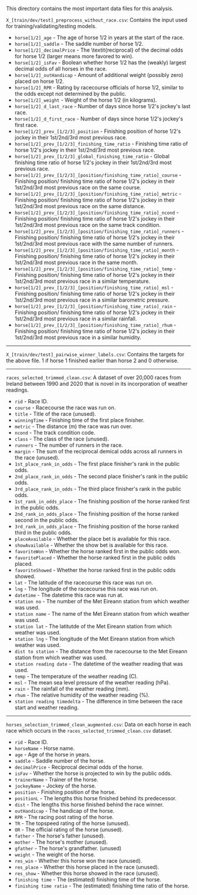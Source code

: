 This directory contains the most important data files for this analysis.

`X_[train/dev/test]_preprocess_without_race.csv`: Contains the input used for training/validating/testing models.

- `horse[1/2]_age` - The age of horse 1/2 in years at the start of the race.
- `horse[1/2]_saddle` - The saddle number of horse 1/2.
- `horse[1/2]_decimalPrice` - The \textit{reciprocal} of the decimal odds for horse 1/2 (larger means more favored to win).
- `horse[1/2]_isFav` - Boolean whether horse 1/2 has the (weakly) largest decimal odds of all horses in the race.
- `horse[1/2]_outHandicap` - Amount of additional weight (possibly zero) placed on horse 1/2.
- `horse[1/2]_RPR` - Rating by racecourse officials of horse 1/2, similar to the odds except not determined by the public.
- `horse[1/2]_weight` - Weight of the horse 1/2 (in kilograms).
- `horse[1/2]_d_last_race` - Number of days since horse 1/2's jockey's last race.
- `horse[1/2]_d_first_race` - Number of days since horse 1/2's jockey's first race.
- `horse[1/2]_prev_[1/2/3]_position` - Finishing position of horse 1/2's jockey in their 1st/2nd/3rd most previous race.
- `horse[1/2]_prev_[1/2/3]_finishing_time_ratio` - Finishing time ratio of horse 1/2's jockey in their 1st/2nd/3rd most previous race.
- `horse[1/2]_prev_[1/2/3]_global_finishing_time_ratio` - Global finishing time ratio of horse 1/2's jockey in their 1st/2nd/3rd most previous race.
- `horse[1/2]_prev_[1/2/3]_[position/finishing_time_ratio]_course` - Finishing position/ finishing time ratio of horse 1/2's jockey in their 1st/2nd/3rd most previous race on the same course.
- `horse[1/2]_prev_[1/2/3]_[position/finishing_time_ratio]_metric` - Finishing position/ finishing time ratio of horse 1/2's jockey in their 1st/2nd/3rd most previous race on the same distance.
- `horse[1/2]_prev_[1/2/3]_[position/finishing_time_ratio]_ncond` - Finishing position/ finishing time ratio of horse 1/2's jockey in their 1st/2nd/3rd most previous race on the same track condition.
- `horse[1/2]_prev_[1/2/3]_[position/finishing_time_ratio]_runners` - Finishing position/ finishing time ratio of horse 1/2's jockey in their 1st/2nd/3rd most previous race with the same number of runners.
- `horse[1/2]_prev_[1/2/3]_[position/finishing_time_ratio]_month` - Finishing position/ finishing time ratio of horse 1/2's jockey in their 1st/2nd/3rd most previous race in the same month.
- `horse[1/2]_prev_[1/2/3]_[position/finishing_time_ratio]_temp` - Finishing position/ finishing time ratio of horse 1/2's jockey in their 1st/2nd/3rd most previous race in a similar temperature.
- `horse[1/2]_prev_[1/2/3]_[position/finishing_time_ratio]_msl` - Finishing position/ finishing time ratio of horse 1/2's jockey in their 1st/2nd/3rd most previous race in a similar barometric pressure.
- `horse[1/2]_prev_[1/2/3]_[position/finishing_time_ratio]_rain` - Finishing position/ finishing time ratio of horse 1/2's jockey in their 1st/2nd/3rd most previous race in a similar rainfall.
- `horse[1/2]_prev_[1/2/3]_[position/finishing_time_ratio]_rhum` - Finishing position/ finishing time ratio of horse 1/2's jockey in their 1st/2nd/3rd most previous race in a similar humidity.

---

`X_[train/dev/test]_pairwise_winner_labels.csv`: Contains the targets for the above file. 1 if horse 1 finished earlier than horse 2 and 0 otherwise.

---

`races_selected_trimmed_clean.csv`: A dataset of over 20,000 races from Ireland between 1990 and 2020 that is novel in its incorporation of weather readings.

- `rid` - Race ID.
- `course` - Racecourse the race was run on.
- `title` - Title of the race (unused).
- `winningTime` - Finishing time of the first place finisher.
- `metric` - The distance (m) the race was run over.
- `ncond` - The track condition code.
- `class` - The class of the race (unused).
- `runners` - The number of runners in the race.
- `margin` - The sum of the reciprocal demical odds across all runners in the race (unused).
- `1st_place_rank_in_odds` - The first place finisher's rank in the public odds.
- `2nd_place_rank_in_odds` - The second place finisher's rank in the public odds.
- `3rd_place_rank_in_odds` - The third place finisher's rank in the public odds.
- `1st_rank_in_odds_place` - The finishing position of the horse ranked first in the public odds.
- `2nd_rank_in_odds_place` - The finishing position of the horse ranked second in the public odds.
- `3rd_rank_in_odds_place` - The finishing position of the horse ranked third in the public odds.
- `placeAvailable` - Whether the place bet is available for this race.
- `showAvailable` - Whether the show bet is available for this race.
- `favoriteWon` - Whether the horse ranked first in the public odds won.
- `favoritePlaced` - Whether the horse ranked first in the public odds placed.
- `favoriteShowed` - Whether the horse ranked first in the public odds showed.
- `lat` - The latitude of the racecourse this race was run on.
- `lng` - The longitude of the racecourse this race was run on.
- `datetime` - The datetime this race was run at.
- `station no` - The number of the Met Eireann station from which weather was used.
- `station name` - The name of the Met Eireann station from which weather was used.
- `station lat` - The latitutde of the Met Eireann station from which weather was used.
- `station lng` - The longitude of the Met Eireann station from which weather was used.
- `dist to station` - The distance from the racecourse to the Met Eireann station from which weather was used.
- `station reading date` - The datetime of the weather reading that was used.
- `temp` - The temperature of the weather reading (C).
- `msl` - The mean sea level pressure of the weather reading (hPa).
- `rain` - The rainfall of the weather reading (mm).
- `rhum` - The relative humidity of the weather reading (%).
- `station reading timedelta` - The difference in time between the race start and weather reading.

---

`horses_selection_trimmed_clean_augmented.csv`: Data on each horse in each race which occurs in the `races_selected_trimmed_clean.csv` dataset.

- `rid` - Race ID.
- `horseName` - Horse name.
- `age` - Age of the horse in years.
- `saddle` - Saddle number of the horse.
- `decimalPrice` - Reciprocal decimal odds of the horse.
- `isFav` - Whether the horse is projected to win by the public odds.
- `trainerName` - Trainer of the horse.
- `jockeyName` - Jockey of the horse.
- `position` - Finishing position of the horse.
- `positionL` - The lengths this horse finished behind its predecessor.
- `dist` - The lengths this horse finished behind the race winner.
- `outHandicap` - The handicap of the horse.
- `RPR` - The racing post rating of the horse.
- `TR` - The topspeed rating of the horse (unused).
- `OR` - The official rating of the horse (unused).
- `father` - The horse's father (unused).
- `mother` - The horse's mother (unused).
- `gfather` - The horse's grandfather. (unused)
- `weight` - The weight of the horse.
- `res_win` - Whether this horse won the race (unused).
- `res_place` - Whether this horse placed in the race (unused).
- `res_show` -  Whether this horse showed in the race (unused).
- `finishing time` - The (estimated) finishing time of the horse.
- `finishing time ratio` - The (estimated) finishing time ratio of the horse.
